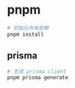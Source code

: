 # pnpm

```sh
# 初始化所有依赖
pnpm install

```

## prisma

```sh
# 生成 prisma client
pnpm prisma generate
```
